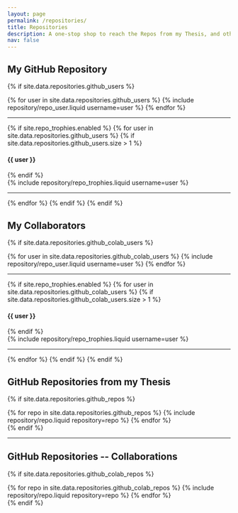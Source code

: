 ```yaml
---
layout: page
permalink: /repositories/
title: Repositories
description: A one-stop shop to reach the Repos from my Thesis, and other works!
nav: false
---
```

<!-- Edit the `_data/repositories.yml` and change the `github_users` and `github_repos` lists to include your own GitHub profile and repositories. -->
## My GitHub Repository

{% if site.data.repositories.github_users %}

<div class="repositories d-flex flex-wrap flex-md-row flex-column justify-content-between align-items-center">
  {% for user in site.data.repositories.github_users %}
    {% include repository/repo_user.liquid username=user %}
  {% endfor %}
</div>

---

{% if site.repo_trophies.enabled %}
{% for user in site.data.repositories.github_users %}
{% if site.data.repositories.github_users.size > 1 %}

  <h4>{{ user }}</h4>
  {% endif %}
  <div class="repositories d-flex flex-wrap flex-md-row flex-column justify-content-between align-items-center">
  {% include repository/repo_trophies.liquid username=user %}
  </div>

---

{% endfor %}
{% endif %}
{% endif %}

## My Collaborators

{% if site.data.repositories.github_colab_users %}

<div class="repositories d-flex flex-wrap flex-md-row flex-column justify-content-between align-items-center">
  {% for user in site.data.repositories.github_colab_users %}
    {% include repository/repo_user.liquid username=user %}
  {% endfor %}
</div>

---

{% if site.repo_trophies.enabled %}
{% for user in site.data.repositories.github_colab_users %}
{% if site.data.repositories.github_colab_users.size > 1 %}

  <h4>{{ user }}</h4>
  {% endif %}
  <div class="repositories d-flex flex-wrap flex-md-row flex-column justify-content-between align-items-center">
  {% include repository/repo_trophies.liquid username=user %}
  </div>

---


{% endfor %}
{% endif %}
{% endif %}

## GitHub Repositories from my Thesis

{% if site.data.repositories.github_repos %}

<div class="repositories d-flex flex-wrap flex-md-row flex-column justify-content-between align-items-center">
  {% for repo in site.data.repositories.github_repos %}
    {% include repository/repo.liquid repository=repo %}
  {% endfor %}
</div>
{% endif %}

---

## GitHub Repositories -- Collaborations

{% if site.data.repositories.github_colab_repos %}

<div class="repositories d-flex flex-wrap flex-md-row flex-column justify-content-between align-items-center">
  {% for repo in site.data.repositories.github_colab_repos %}
    {% include repository/repo.liquid repository=repo %}
  {% endfor %}
</div>
{% endif %}
